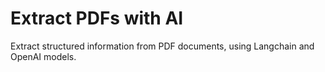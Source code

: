 # Extract PDFs with AI
Extract structured information from PDF documents, using Langchain and OpenAI models.

